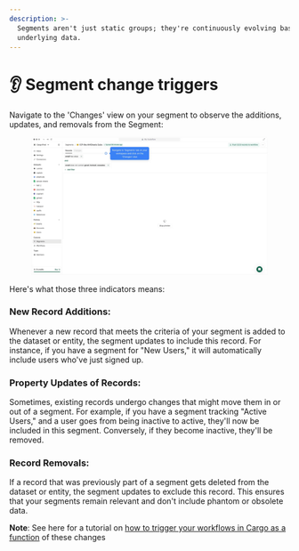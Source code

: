 ```yaml
---
description: >-
  Segments aren't just static groups; they're continuously evolving based on the
  underlying data.
---
```


# 👂 Segment change triggers

Navigate to the 'Changes' view on your segment to observe the additions, updates, and removals from the Segment:

<figure><img src="../.gitbook/assets/Segment changes.gif" alt=""><figcaption></figcaption></figure>

Here's what those three indicators means:

### **New Record Additions:**&#x20;

Whenever a new record that meets the criteria of your segment is added to the dataset or entity, the segment updates to include this record. For instance, if you have a segment for "New Users," it will automatically include users who've just signed up.

### **Property Updates of Records:**&#x20;

Sometimes, existing records undergo changes that might move them in or out of a segment. For example, if you have a segment tracking "Active Users," and a user goes from being inactive to active, they'll now be included in this segment. Conversely, if they become inactive, they'll be removed.

### **Record Removals:**

&#x20;If a record that was previously part of a segment gets deleted from the dataset or entity, the segment updates to exclude this record. This ensures that your segments remain relevant and don't include phantom or obsolete data.



**Note**: See here for a tutorial on [how to trigger your workflows in Cargo as a function](https://docs.getcargo.io/orchestration/triggering-a-workflow) of these changes

